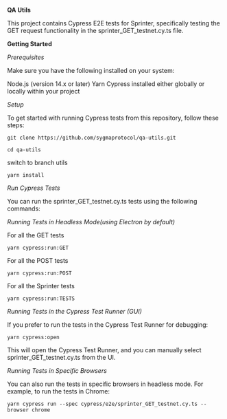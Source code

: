**QA Utils**

This project contains Cypress E2E tests for Sprinter, specifically testing the GET request functionality in the sprinter_GET_testnet.cy.ts file.

**Getting Started**

*Prerequisites*

Make sure you have the following installed on your system:

Node.js (version 14.x or later)
Yarn
Cypress installed either globally or locally within your project

*Setup*

To get started with running Cypress tests from this repository, follow these steps:
```
git clone https://github.com/sygmaprotocol/qa-utils.git

cd qa-utils 
```
switch to branch utils
```
yarn install
```

*Run Cypress Tests*

You can run the sprinter_GET_testnet.cy.ts tests using the following commands:

*Running Tests in Headless Mode(using Electron by default)*

For all the GET tests
```
yarn cypress:run:GET 
```
For all the POST tests
```
yarn cypress:run:POST 
```
For all the Sprinter tests
```
yarn cypress:run:TESTS 
```

*Running Tests in the Cypress Test Runner (GUI)*

If you prefer to run the tests in the Cypress Test Runner for debugging:
```
yarn cypress:open
```

This will open the Cypress Test Runner, and you can manually select sprinter_GET_testnet.cy.ts from the UI.

*Running Tests in Specific Browsers*

You can also run the tests in specific browsers in headless mode. For example, to run the tests in Chrome:
```
yarn cypress run --spec cypress/e2e/sprinter_GET_testnet.cy.ts --browser chrome
```
